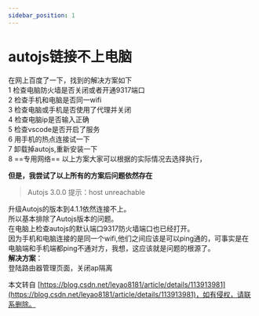 ```yaml
---
sidebar_position: 1
---
```


# autojs链接不上电脑

 

在网上百度了一下，找到的解决方案如下  
1 检查电脑防火墙是否关闭或者开通9317端口  
2 检查手机和电脑是否同一wifi  
3 检查电脑或手机是否使用了代理并关闭  
4 检查电脑ip是否输入正确  
5 检查vscode是否开启了服务  
6 用手机的热点连接试一下  
7 卸载掉autojs,重新安装一下  
8 ==专用网络==
以上方案大家可以根据的实际情况去选择执行，

**但是，我尝试了以上所有的方案后问题依然存在**

> Autojs 3.0.0 提示：host unreachable

升级Autojs的版本到4.1.1依然连接不上。  
所以基本排除了Autojs版本的问题。  
在电脑上检查autojs的默认端口9317防火墙端口也已经打开。  
因为手机和电脑连接的是同一个wifi,他们之间应该是可以ping通的，可事实是在电脑端和手机端都ping不通对方，我想，这应该就是问题的根源了。  
**解决方案**：  
登陆路由器管理页面，关闭ap隔离

 

  

本文转自 [https://blog.csdn.net/leyao8181/article/details/113913981](https://blog.csdn.net/leyao8181/article/details/113913981)，如有侵权，请联系删除。